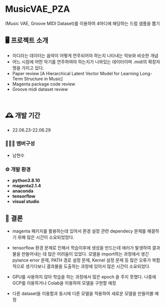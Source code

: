 # MusicVAE_PZA
(Music VAE, Groove MIDI Dataset)를 이용하여 4마디에 해당하는 드럼 샘플을 뽑기


## 🖥️ 프로젝트 소개
- 미디라는 데이터는 음악이 어떻게 연주되어야 하는지 나타내는 악보와 비슷한 개념
- 어느 시점에 어떤 악기를 연주하여야 하는지가 나와있는 데이터이며 .midi의 확장자명을 가지고 있다.
- Paper review [A Hierarchical Latent Vector Model for Learning Long-Term Structure in Music] 
- Magenta package code review
- Groove midi dataset review

<br>

## 🕰️ 개발 기간
* 22.06.23-22.06.29

### 🧑‍🤝‍🧑 맴버구성
- 남현수

### ⚙️ 개발 환경
- **python3.8.10**
- **magenta2.1.4**
- **anaconda**
- **tensorflow**
- **visual studio**

## 📌 결론
- magenta 패키지를 활용하는데 있어서 환경 설정 관련 dependecy 문제를 해결하기 위해 많은 시간이 소요되었었다.

- tensorflow 환경 문제로 인해서 학습이후에 생성을 만드는데 에러가 발생하여 결과물을 만들어내는 데 많은 어려움이 있었다. 모델을 import하는 과정에서 생긴 pylance error 문제, PATH 경로 설정 문제, Kernel 설정 문제 등 많은 오류가 복합적으로 생기다보니 결과물을 도출하는 과정에 있어서 많은 시간이 소요되었다.

- GPU를 사용하지 않아 학습을 하는 과정에서 많은 epoch 을 주지 못했다. 나중에 GCP를 이용하거나 Colab을 이용하여 모델을 구현할 예정
- 다른 dataset을 이용함과 동시에 다른 모델을 적용하여 새로운 모델을 만들어볼 예정